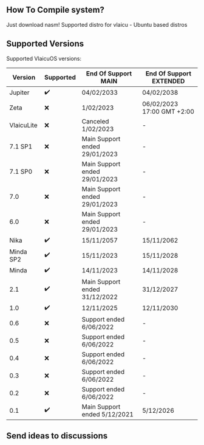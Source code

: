 ## How To Compile system?
Just download nasm!
Supported distro for vlaicu - Ubuntu based distros


## Supported Versions

Supported VlaicuOS versions:

| Version          | Supported          | End Of Support MAIN                   | End Of Support  EXTENDED                      |
| ---------------- | ------------------ | ------------------------------------  | ------------------------------------          |
| Jupiter          | ✔️                 | 04/02/2033                           | 04/02/2038                                     |
| Zeta             | ❌                 | 1/02/2023                            | 06/02/2023 17:00 GMT +2:00                     |
| VlaicuLite       | ❌                 | Canceled 1/02/2023                   | -                                              |
| 7.1 SP1          | ❌                 | Main Support ended 29/01/2023        | -                                              |
| 7.1 SP0          | ❌                 | Main Support ended 29/01/2023        | -                                              |
| 7.0              | ❌                 | Main Support ended 29/01/2023        | -                                              |
| 6.0              | ❌                 | Main Support ended 29/01/2023        | -                                              |
| Nika             | ✔️                 | 15/11/2057                           | 15/11/2062                                     |
| Minda SP2        | ✔️                 | 15/11/2023                           | 15/11/2028                                     |
| Minda            | ✔️                 | 14/11/2023                           | 14/11/2028                                     | 
| 2.1              | ✔️                 | Main Support ended 31/12/2022        | 31/12/2027                                     |
| 1.0              | ✔️                 | 12/11/2025                           | 12/11/2030                                     |
| 0.6              | ❌                 | Support ended 6/06/2022              | -                                              |
| 0.5              | ❌                 | Support ended 6/06/2022              | -                                              |
| 0.4              | ❌                 | Support ended 6/06/2022              | -                                              |
| 0.3              | ❌                 | Support ended 6/06/2022              | -                                              | 
| 0.2              | ❌                 | Support ended 6/06/2022              | -                                              | 
| 0.1              | ✔️                 | Main Support ended 5/12/2021         | 5/12/2026                                      |

## Send ideas to discussions
